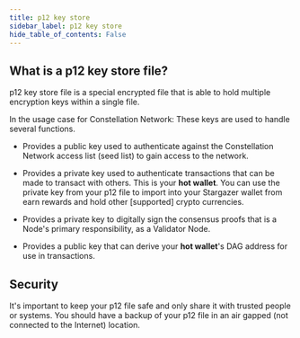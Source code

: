 ```yaml
---
title: p12 key store
sidebar_label: p12 key store
hide_table_of_contents: False
---
```


## What is a p12 key store file?

p12 key store file is a special encrypted file that is able to hold multiple encryption keys within a single file.  

In the usage case for Constellation Network: These keys are used to handle several functions.

- Provides a public key used to authenticate against the Constellation Network access list (seed list) to gain access to the network.

- Provides a private key used to authenticate transactions that can be made to transact with others.  This is your **hot wallet**.  You can use the private key from your p12 file to import into your Stargazer wallet from earn rewards and hold other [supported] crypto currencies.

- Provides a private key to digitally sign the consensus proofs that is a Node's primary responsibility, as a Validator Node.

- Provides a public key that can derive your **hot wallet**'s DAG address for use in transactions.

## Security 

It's important to keep your p12 file safe and only share it with trusted people or systems.  You should have a backup of your p12 file in an air gapped (not connected to the Internet) location.

